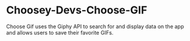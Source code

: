 # Choosey-Devs-Choose-GIF

Choose Gif uses the Giphy API to search for and display data on the app and allows users to save their favorite GIFs. 
